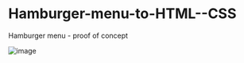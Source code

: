 # Hamburger-menu-to-HTML--CSS

Hamburger menu - proof of concept

![image](https://user-images.githubusercontent.com/108394936/196165953-5d1b12b8-ab20-4355-855a-bd3eeeb0b1db.png)
